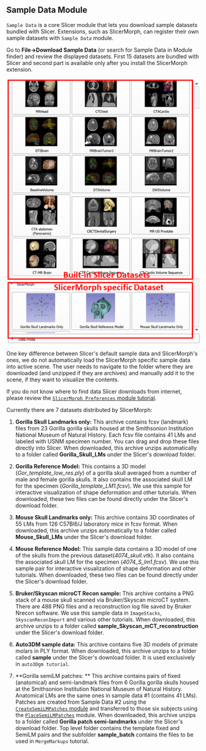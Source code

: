 ## Sample Data Module
`Sample Data` is a core Slicer module that lets you download sample datasets bundled with Slicer. Extensions, such as SlicerMorph, can register their own sample datasets with `Sample Data` module. 

Go to **File->Download Sample Data** (or search for Sample Data in Module finder) and review the displayed datasets. First 15 datasets are bundled with Slicer and second part is available only after you install the SlicerMorph extension. 

<img src="SampleData.png" width="600px"/>

One key difference between Slicer's default sample data and SlicerMorph's ones, we do not automatically load the SlicerMorph specific sample data into active scene. The user needs to navigate to the folder where they are downloaded (and unzipped if they are archives) and manually add it to the scene, if they want to visualize the contents. 

If you do not know where to find data Slicer downloads from internet, please review the [`SlicerMorph Preferences` module tutorial](). 

Currently there are 7 datasets distributed by SlicerMorph:

1. **Gorilla Skull Landmarks only:** This archive contains fcsv (landmark) files from 23 Gorilla gorilla skulls housed at the Smithsonion Institution National Museum of Natural History. Each fcsv file contains 41 LMs and labeled with USNM specimen number. You can drag and drop these files directly into Slicer. When downloaded, this archive unzips automatically to a folder called **Gorilla_Skull_LMs** under the Slicer's download folder.    

2. **Gorilla Reference Model:** This contains a 3D model (*Gor_template_low_res.ply*) of a gorilla skull averaged from a number of male and female gorilla skulls. It also contains the associated skull LM for the specimen (*Gorilla_template_LM1.fcsv*). We use this sample for interactive visualization of shape deformation and other tutorials. When downloaded, these two files can be found directly under the Slicer's download folder.    

3. **Mouse Skull Landmarks only:** This archive contains 3D coordinates of 55 LMs from 126 C57Bl6/J laboratory mice in fcsv format. When downloaded, this archive unzips automatically to a folder called **Mouse_Skull_LMs** under the Slicer's download folder.    

4. **Mouse Reference Model:** This sample data contains a 3D model of one of the skulls from the previous dataset(*4074_skull.vtk*). It also contains the associated skull LM for the specimen (*4074_S_lm1.fcsv*). We use this sample pair for interactive visualization of shape deformation and other tutorials. When downloaded, these two files can be found directly under the Slicer's download folder.    

5. **Bruker/Skyscan microCT Recon sample:** This archive contains a PNG stack of a mouse skull scanned via Bruker/Skyscan microCT system. There are 488 PNG files and a reconstruction log file saved by Bruker Nrecon software. We use this sample data in `ImageStacks`, `SkyscanReconImport` and various other tutorials. When downloaded, this archive unzips to a folder called **sample_Skyscan_mCT_reconstruction** under the Slicer's download folder. 

6. **Auto3DM sample data:** This archive contains five 3D models of primate molars in PLY format. When downloaded, this archive unzips to a folder called **sample** under the Slicer's download folder. It is used exclusively in `auto3Dgm tutorial`.

7. **Gorilla semiLM patches: ** This archive contains pairs of fixed (anatomical) and semi-landmark files from 6 Gorilla gorilla skulls housed at the Smithsonion Institution National Museum of Natural History. Anatomical LMs are the same ones in sample data #1 (contains 41 LMs). Patches are created from Sample Data #2 using the [`CreateSemiLMPatches` module](link) and transferred to those six subjects using the [`PlaceSemiLMPatches`](link) module. When downloaded, this archive unzips to a folder called **Gorilla patch semi-landmarks** under the Slicer's download folder. Top level folder contains the template fixed and SemiLM pairs and the subfolder **sample_batch** contains the files to be used in `MergeMarkups` tutorial. 
